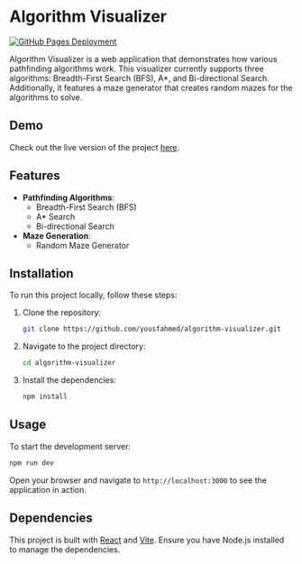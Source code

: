 # Algorithm Visualizer

[![GitHub Pages Deployment](https://img.shields.io/github/deployments/yousfahmed/algorithm-visualizer/github-pages)](https://yousfahmed.github.io/algorithm-visualizer/)

Algorithm Visualizer is a web application that demonstrates how various pathfinding algorithms work. This visualizer currently supports three algorithms: Breadth-First Search (BFS), A\*, and Bi-directional Search. Additionally, it features a maze generator that creates random mazes for the algorithms to solve.

## Demo

Check out the live version of the project [here](https://yousfahmed.github.io/algorithm-visualizer/).

## Features

- **Pathfinding Algorithms**:
  - Breadth-First Search (BFS)
  - A\* Search
  - Bi-directional Search
- **Maze Generation**:
  - Random Maze Generator

## Installation

To run this project locally, follow these steps:

1. Clone the repository:

   ```sh
   git clone https://github.com/yousfahmed/algorithm-visualizer.git
   ```

2. Navigate to the project directory:

   ```sh
   cd algorithm-visualizer
   ```

3. Install the dependencies:
   ```sh
   npm install
   ```

## Usage

To start the development server:

```sh
npm run dev
```

Open your browser and navigate to `http://localhost:3000` to see the application in action.

## Dependencies

This project is built with [React](https://reactjs.org/) and [Vite](https://vitejs.dev/). Ensure you have Node.js installed to manage the dependencies.
